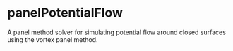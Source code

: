 # panelPotentialFlow
A panel method solver for simulating potential flow around closed surfaces using the vortex panel method.
